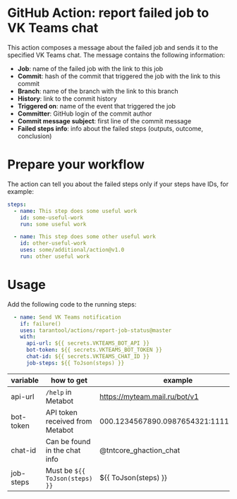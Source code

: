 # GitHub Action: report failed job to VK Teams chat

This action composes a message about the failed job and sends it to the
specified VK Teams chat. The message contains the following information:

* __Job__: name of the failed job with the link to this job
* __Commit__: hash of the commit that triggered the job with the link to
this commit
* __Branch__: name of the branch with the link to this branch
* __History__: link to the commit history
* __Triggered on__: name of the event that triggered the job
* __Committer__: GitHub login of the commit author
* __Commit message subject__: first line of the commit message
* __Failed steps info__: info about the failed steps (outputs, outcome,
conclusion)

# Prepare your workflow

The action can tell you about the failed steps only if your steps have IDs,
for example:

```yaml
steps:
  - name: This step does some useful work
    id: some-useful-work
    run: some useful work

  - name: This step does some other useful work
    id: other-useful-work
    uses: some/additional/action@v1.0
    run: other useful work
```

# Usage

Add the following code to the running steps:

```yaml
  - name: Send VK Teams notification
    if: failure()
    uses: tarantool/actions/report-job-status@master
    with:
      api-url: ${{ secrets.VKTEAMS_BOT_API }}
      bot-token: ${{ secrets.VKTEAMS_BOT_TOKEN }}
      chat-id: ${{ secrets.VKTEAMS_CHAT_ID }}
      job-steps: ${{ ToJson(steps) }}
```
| variable  | how to get                      | example                              |
|-----------|---------------------------------|--------------------------------------|
| api-url   | `/help` in Metabot              | https://myteam.mail.ru/bot/v1        |
| bot-token | API token received from Metabot | 000.1234567890.0987654321:1111111111 |                            
| chat-id   | Can be found in the chat info   | @tntcore_ghaction_chat               |
| job-steps | Must be `${{ ToJson(steps) }}`  | ${{ ToJson(steps) }}                 |

